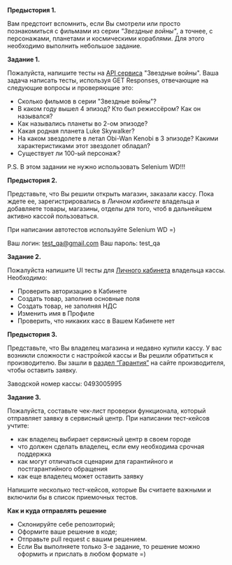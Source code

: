 **Предыстория 1.**  

Вам предстоит вспомнить, если Вы смотрели или просто познакомиться с фильмами из серии _"Звездные войны"_,
а точнее, с персонажами, планетами и космическими кораблями. Для этого необходимо выполнить небольшое задание.

**Задание 1.**

Пожалуйста, напишите тесты на [API сервиса](https://swapi.co/) "Звездные войны". Ваша задача написать тесты, используя GET Responses, отвечающие на следующие вопросы и проверяющие это: 

+ Сколько фильмов в серии "Звездные войны"?  
+ В каком году вышел 4 эпизод? Кто был режиссёром? Как он назывался?
+ Как назывались планеты во 2-ом эпизоде?
+ Какая родная планета Luke Skywalker?
+ На каком звездолете в летал Obi-Wan Kenobi в 3 эпизоде? Какими характеристиками этот звездолет обладал?
+ Существует ли 100-ый персонаж?

P.S. В этом задании не нужно использовать Selenium WD!!!

**Предыстория 2.** 

Представьте, что Вы решили открыть магазин, заказали кассу. Пока ждете ее, зарегистрировались в _Личном кабинете_ 
владельца и добавляете товары, магазины, отделы для того, чтоб в дальнейшем активно кассой пользоваться. 

При написании автотестов используйте Selenium WD =)

Ваш логин: test_qa@gmail.com
Ваш пароль: test_qa

**Задание 2.**

Пожалуйста напишите UI тесты для [Личного кабинета](https://kabinet.dreamkas.ru) владельца кассы. Необходимо:

+ Проверить авторизацию в Кабинете
+ Создать товар, заполнив основные поля
+ Создать товар, не заполняя НДС
+ Изменить имя в Профиле
+ Проверить, что никаких касс в Вашем Кабинете нет 

**Предыстория 3.** 

Представьте, что Вы владелец магазина и недавно купили кассу. У вас возникли сложности с настройкой кассы и Вы решили обратиться к производителю. Вы зашли в [раздел “Гарантия”](https://dreamkas.ru/podderzhka/#/sozdat-obrashhenie/) на сайте производителя, чтобы оставить заявку.  

Заводской номер кассы: 0493005995

**Задание 3.**

Пожалуйста, составьте чек-лист проверки функционала, который отправляет заявку в сервисный центр. 
При написании тест-кейсов учтите:
+ как владелец выбирает сервисный центр в своем городе
+ что должен сделать владелец, если ему необходима срочная поддержка
+ как могут отличаться сценарии для гарантийного и постгарантийного обращения
+ как еще владелец может оставить заявку

Напишите несколько тест-кейсов, которые Вы считаете важными и включили бы в список приемочных тестов. 


**Как и куда отправлять решение**  

+ Склонируйте себе репозиторий;
+ Оформите ваше решение в коде;
+ Отправьте pull request с вашим решением.
+ Если Вы выполняете только 3-е задание, то решение можно оформить и прислать в любом формате =)
